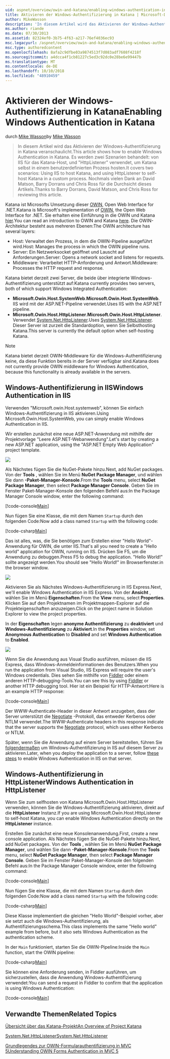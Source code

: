 ```yaml
---
uid: aspnet/overview/owin-and-katana/enabling-windows-authentication-in-katana
title: Aktivieren der Windows-Authentifizierung in Katana | Microsoft-Dokumentation
author: MikeWasson
description: 'In diesem Artikel wird das Aktivieren der Windows-Authentifizierung in Katana veranschaulicht. Es werden zwei Szenarien behandelt: von IIS für das Katana-Host, und "HttpListener" verwendet, um Kat selbst hosten...'
ms.author: riande
ms.date: 07/30/2013
ms.assetid: 82324ef0-3b75-4f63-a217-76ef4036ec93
msc.legacyurl: /aspnet/overview/owin-and-katana/enabling-windows-authentication-in-katana
msc.type: authoredcontent
ms.openlocfilehash: 8afa2c9dfbe03a9874513f7d083adf7608f4218f
ms.sourcegitcommit: a4dcca4f1cb81227c5ed3c92dc0e28be6e99447b
ms.translationtype: MT
ms.contentlocale: de-DE
ms.lasthandoff: 10/10/2018
ms.locfileid: "48910459"
---
```

<a name="enabling-windows-authentication-in-katana"></a><span data-ttu-id="56dd7-104">Aktivieren der Windows-Authentifizierung in Katana</span><span class="sxs-lookup"><span data-stu-id="56dd7-104">Enabling Windows Authentication in Katana</span></span>
====================
<span data-ttu-id="56dd7-105">durch [Mike Wasson](https://github.com/MikeWasson)</span><span class="sxs-lookup"><span data-stu-id="56dd7-105">by [Mike Wasson](https://github.com/MikeWasson)</span></span>

> <span data-ttu-id="56dd7-106">In diesem Artikel wird das Aktivieren der Windows-Authentifizierung in Katana veranschaulicht.</span><span class="sxs-lookup"><span data-stu-id="56dd7-106">This article shows how to enable Windows Authentication in Katana.</span></span> <span data-ttu-id="56dd7-107">Es werden zwei Szenarien behandelt: von IIS für das Katana-Host, und "HttpListener" verwendet, um Katana selbst in einem benutzerdefinierten Prozess hosten.</span><span class="sxs-lookup"><span data-stu-id="56dd7-107">It covers two scenarios: Using IIS to host Katana, and using HttpListener to self-host Katana in a custom process.</span></span> <span data-ttu-id="56dd7-108">Nochmals vielen Dank an David Matson, Barry Dorrans und Chris Ross für die Durchsicht dieses Artikels.</span><span class="sxs-lookup"><span data-stu-id="56dd7-108">Thanks to Barry Dorrans, David Matson, and Chris Ross for reviewing this article.</span></span>


<span data-ttu-id="56dd7-109">Katana ist Microsofts Umsetzung dieser [OWIN](http://owin.org/), Open Web Interface for .NET.</span><span class="sxs-lookup"><span data-stu-id="56dd7-109">Katana is Microsoft's implementation of [OWIN](http://owin.org/), the Open Web Interface for .NET.</span></span> <span data-ttu-id="56dd7-110">Sie erhalten eine Einführung in die OWIN und Katana [hier](an-overview-of-project-katana.md).</span><span class="sxs-lookup"><span data-stu-id="56dd7-110">You can read an introduction to OWIN and Katana [here](an-overview-of-project-katana.md).</span></span> <span data-ttu-id="56dd7-111">Die OWIN-Architektur besteht aus mehreren Ebenen:</span><span class="sxs-lookup"><span data-stu-id="56dd7-111">The OWIN architecture has several layers:</span></span>

- <span data-ttu-id="56dd7-112">Host: Verwaltet den Prozess, in dem die OWIN-Pipeline ausgeführt wird.</span><span class="sxs-lookup"><span data-stu-id="56dd7-112">Host: Manages the process in which the OWIN pipeline runs.</span></span>
- <span data-ttu-id="56dd7-113">Server: Ein Netzwerksocket geöffnet und Lauscht auf Anforderungen.</span><span class="sxs-lookup"><span data-stu-id="56dd7-113">Server: Opens a network socket and listens for requests.</span></span>
- <span data-ttu-id="56dd7-114">Middleware: Verarbeitet HTTP-Anforderung und Antwort.</span><span class="sxs-lookup"><span data-stu-id="56dd7-114">Middleware: Processes the HTTP request and response.</span></span>

<span data-ttu-id="56dd7-115">Katana bietet derzeit zwei Server, die beide über integrierte Windows-Authentifizierung unterstützt auf:</span><span class="sxs-lookup"><span data-stu-id="56dd7-115">Katana currently provides two servers, both of which support Windows Integrated Authentication:</span></span>

- <span data-ttu-id="56dd7-116">**Microsoft.Owin.Host.SystemWeb**.</span><span class="sxs-lookup"><span data-stu-id="56dd7-116">**Microsoft.Owin.Host.SystemWeb**.</span></span> <span data-ttu-id="56dd7-117">IIS wird mit der ASP.NET-Pipeline verwendet.</span><span class="sxs-lookup"><span data-stu-id="56dd7-117">Uses IIS with the ASP.NET pipeline.</span></span>
- <span data-ttu-id="56dd7-118">**Microsoft.Owin.Host.HttpListener**.</span><span class="sxs-lookup"><span data-stu-id="56dd7-118">**Microsoft.Owin.Host.HttpListener**.</span></span> <span data-ttu-id="56dd7-119">Verwendet [System.Net.HttpListener](https://msdn.microsoft.com/library/system.net.httplistener.aspx).</span><span class="sxs-lookup"><span data-stu-id="56dd7-119">Uses [System.Net.HttpListener](https://msdn.microsoft.com/library/system.net.httplistener.aspx).</span></span> <span data-ttu-id="56dd7-120">Dieser Server ist zurzeit die Standardoption, wenn Sie Selbsthosting Katana.</span><span class="sxs-lookup"><span data-stu-id="56dd7-120">This server is currently the default option when self-hosting Katana.</span></span>

> [!NOTE]
> <span data-ttu-id="56dd7-121">Katana bietet derzeit OWIN-Middleware für die Windows-Authentifizierung keine, da diese Funktion bereits in der Server verfügbar sind.</span><span class="sxs-lookup"><span data-stu-id="56dd7-121">Katana does not currently provide OWIN middleware for Windows Authentication, because this functionality is already available in the servers.</span></span>

## <a name="windows-authentication-in-iis"></a><span data-ttu-id="56dd7-122">Windows-Authentifizierung in IIS</span><span class="sxs-lookup"><span data-stu-id="56dd7-122">Windows Authentication in IIS</span></span>

<span data-ttu-id="56dd7-123">Verwenden "Microsoft.owin.Host.systemweb", können Sie einfach Windows-Authentifizierung in IIS aktivieren.</span><span class="sxs-lookup"><span data-stu-id="56dd7-123">Using Microsoft.Owin.Host.SystemWeb, you can simply enable Windows Authentication in IIS.</span></span>

<span data-ttu-id="56dd7-124">Wir erstellen zunächst eine neue ASP.NET-Anwendung mit mithilfe der Projektvorlage "Leere ASP.NET-Webanwendung".</span><span class="sxs-lookup"><span data-stu-id="56dd7-124">Let's start by creating a new ASP.NET application, using the "ASP.NET Empty Web Application" project template.</span></span>

![](enabling-windows-authentication-in-katana/_static/image1.png)

<span data-ttu-id="56dd7-125">Als Nächstes fügen Sie die NuGet-Pakete hinzu.</span><span class="sxs-lookup"><span data-stu-id="56dd7-125">Next, add NuGet packages.</span></span> <span data-ttu-id="56dd7-126">Von der **Tools** , wählen Sie im Menü **NuGet Package Manager**, und wählen Sie dann **-Paket-Manager-Konsole**.</span><span class="sxs-lookup"><span data-stu-id="56dd7-126">From the **Tools** menu, select **NuGet Package Manager**, then select **Package Manager Console**.</span></span> <span data-ttu-id="56dd7-127">Geben Sie im Fenster Paket-Manager-Konsole den folgenden Befehl aus:</span><span class="sxs-lookup"><span data-stu-id="56dd7-127">In the Package Manager Console window, enter the following command:</span></span>

[!code-console[Main](enabling-windows-authentication-in-katana/samples/sample1.cmd)]

<span data-ttu-id="56dd7-128">Nun fügen Sie eine Klasse, die mit dem Namen `Startup` durch den folgenden Code:</span><span class="sxs-lookup"><span data-stu-id="56dd7-128">Now add a class named `Startup` with the following code:</span></span>

[!code-csharp[Main](enabling-windows-authentication-in-katana/samples/sample2.cs)]

<span data-ttu-id="56dd7-129">Das ist alles, was, die Sie benötigen zum Erstellen einer "Hello World"-Anwendung für OWIN, die unter IIS.</span><span class="sxs-lookup"><span data-stu-id="56dd7-129">That's all you need to create a "Hello world" application for OWIN, running on IIS.</span></span> <span data-ttu-id="56dd7-130">Drücken Sie F5, um die Anwendung zu debuggen.</span><span class="sxs-lookup"><span data-stu-id="56dd7-130">Press F5 to debug the application.</span></span> <span data-ttu-id="56dd7-131">"Hello World!" sollte angezeigt werden.</span><span class="sxs-lookup"><span data-stu-id="56dd7-131">You should see "Hello World!"</span></span> <span data-ttu-id="56dd7-132">im Browserfenster.</span><span class="sxs-lookup"><span data-stu-id="56dd7-132">in the browser window.</span></span>

![](enabling-windows-authentication-in-katana/_static/image2.png)

<span data-ttu-id="56dd7-133">Aktivieren Sie als Nächstes Windows-Authentifizierung in IIS Express.</span><span class="sxs-lookup"><span data-stu-id="56dd7-133">Next, we'll enable Windows Authentication in IIS Express.</span></span> <span data-ttu-id="56dd7-134">Von der **Ansicht** , wählen Sie im Menü **Eigenschaften**.</span><span class="sxs-lookup"><span data-stu-id="56dd7-134">From the **View** menu, select **Properties**.</span></span> <span data-ttu-id="56dd7-135">Klicken Sie auf den Projektnamen im Projektmappen-Explorer auf die Projekteigenschaften anzuzeigen.</span><span class="sxs-lookup"><span data-stu-id="56dd7-135">Click on the project name in Solution Explorer to view the project properties.</span></span>

<span data-ttu-id="56dd7-136">In der **Eigenschaften** legen **anonyme Authentifizierung** zu **deaktiviert** und **Windows-Authentifizierung** zu  **Aktiviert**.</span><span class="sxs-lookup"><span data-stu-id="56dd7-136">In the **Properties** window, set **Anonymous Authentication** to **Disabled** and set **Windows Authentication** to **Enabled**.</span></span>

![](enabling-windows-authentication-in-katana/_static/image3.png)

<span data-ttu-id="56dd7-137">Wenn Sie die Anwendung aus Visual Studio ausführen, müssen die IIS Express, dass Windows-Anmeldeinformationen des Benutzers.</span><span class="sxs-lookup"><span data-stu-id="56dd7-137">When you run the application from Visual Studio, IIS Express will require the user's Windows credentials.</span></span> <span data-ttu-id="56dd7-138">Dies sehen Sie mithilfe von [Fiddler](http://fiddler2.com/home) oder einem anderen HTTP-debugging-Tools.</span><span class="sxs-lookup"><span data-stu-id="56dd7-138">You can see this by using [Fiddler](http://fiddler2.com/home) or another HTTP debugging tool.</span></span> <span data-ttu-id="56dd7-139">Hier ist ein Beispiel für HTTP-Antwort:</span><span class="sxs-lookup"><span data-stu-id="56dd7-139">Here is an example HTTP response:</span></span>

[!code-console[Main](enabling-windows-authentication-in-katana/samples/sample3.cmd?highlight=1,5-6)]

<span data-ttu-id="56dd7-140">Der WWW-Authenticate-Header in dieser Antwort anzugeben, dass der Server unterstützt die [Negotiate](http://www.ietf.org/rfc/rfc4559.txt) -Protokoll, das entweder Kerberos oder NTLM verwendet.</span><span class="sxs-lookup"><span data-stu-id="56dd7-140">The WWW-Authenticate headers in this response indicate that the server supports the [Negotiate](http://www.ietf.org/rfc/rfc4559.txt) protocol, which uses either Kerberos or NTLM.</span></span>

<span data-ttu-id="56dd7-141">Später, wenn Sie die Anwendung auf einem Server bereitstellen, führen Sie [folgendermaßen](https://www.iis.net/configreference/system.webserver/security/authentication/windowsauthentication) um Windows-Authentifizierung in IIS auf diesem Server zu aktivieren.</span><span class="sxs-lookup"><span data-stu-id="56dd7-141">Later, when you deploy the application to a server, follow [these steps](https://www.iis.net/configreference/system.webserver/security/authentication/windowsauthentication) to enable Windows Authentication in IIS on that server.</span></span>

## <a name="windows-authentication-in-httplistener"></a><span data-ttu-id="56dd7-142">Windows-Authentifizierung in HttpListener</span><span class="sxs-lookup"><span data-stu-id="56dd7-142">Windows Authentication in HttpListener</span></span>

<span data-ttu-id="56dd7-143">Wenn Sie zum selfhosten von Katana Microsoft.Owin.Host.HttpListener verwenden, können Sie die Windows-Authentifizierung aktivieren, direkt auf die **HttpListener** Instanz.</span><span class="sxs-lookup"><span data-stu-id="56dd7-143">If you are using Microsoft.Owin.Host.HttpListener to self-host Katana, you can enable Windows Authentication directly on the **HttpListener** instance.</span></span>

<span data-ttu-id="56dd7-144">Erstellen Sie zunächst eine neue Konsolenanwendung.</span><span class="sxs-lookup"><span data-stu-id="56dd7-144">First, create a new console application.</span></span> <span data-ttu-id="56dd7-145">Als Nächstes fügen Sie die NuGet-Pakete hinzu.</span><span class="sxs-lookup"><span data-stu-id="56dd7-145">Next, add NuGet packages.</span></span> <span data-ttu-id="56dd7-146">Von der **Tools** , wählen Sie im Menü **NuGet Package Manager**, und wählen Sie dann **-Paket-Manager-Konsole**.</span><span class="sxs-lookup"><span data-stu-id="56dd7-146">From the **Tools** menu, select **NuGet Package Manager**, then select **Package Manager Console**.</span></span> <span data-ttu-id="56dd7-147">Geben Sie im Fenster Paket-Manager-Konsole den folgenden Befehl aus:</span><span class="sxs-lookup"><span data-stu-id="56dd7-147">In the Package Manager Console window, enter the following command:</span></span>

[!code-console[Main](enabling-windows-authentication-in-katana/samples/sample4.cmd)]

<span data-ttu-id="56dd7-148">Nun fügen Sie eine Klasse, die mit dem Namen `Startup` durch den folgenden Code:</span><span class="sxs-lookup"><span data-stu-id="56dd7-148">Now add a class named `Startup` with the following code:</span></span>

[!code-csharp[Main](enabling-windows-authentication-in-katana/samples/sample5.cs)]

<span data-ttu-id="56dd7-149">Diese Klasse implementiert die gleichen "Hello World"-Beispiel vorher, aber sie setzt auch die Windows-Authentifizierung, als Authentifizierungsschema.</span><span class="sxs-lookup"><span data-stu-id="56dd7-149">This class implements the same "Hello world" example from before, but it also sets Windows Authentication as the authentication scheme.</span></span>

<span data-ttu-id="56dd7-150">In der `Main` funktioniert, starten Sie die OWIN-Pipeline:</span><span class="sxs-lookup"><span data-stu-id="56dd7-150">Inside the `Main` function, start the OWIN pipeline:</span></span>

[!code-csharp[Main](enabling-windows-authentication-in-katana/samples/sample6.cs)]

<span data-ttu-id="56dd7-151">Sie können eine Anforderung senden, in Fiddler ausführen, um sicherzustellen, dass die Anwendung Windows-Authentifizierung verwendet:</span><span class="sxs-lookup"><span data-stu-id="56dd7-151">You can send a request in Fiddler to confirm that the application is using Windows Authentication:</span></span>

[!code-console[Main](enabling-windows-authentication-in-katana/samples/sample7.cmd?highlight=1,4-5)]

## <a name="related-topics"></a><span data-ttu-id="56dd7-152">Verwandte Themen</span><span class="sxs-lookup"><span data-stu-id="56dd7-152">Related Topics</span></span>

[<span data-ttu-id="56dd7-153">Übersicht über das Katana-Projekt</span><span class="sxs-lookup"><span data-stu-id="56dd7-153">An Overview of Project Katana</span></span>](an-overview-of-project-katana.md)

[<span data-ttu-id="56dd7-154">System.Net.HttpListener</span><span class="sxs-lookup"><span data-stu-id="56dd7-154">System.Net.HttpListener</span></span>](https://msdn.microsoft.com/library/system.net.httplistener.aspx)

[<span data-ttu-id="56dd7-155">Grundlegendes zur OWIN-Formularauthentifizierung in MVC 5</span><span class="sxs-lookup"><span data-stu-id="56dd7-155">Understanding OWIN Forms Authentication in MVC 5</span></span>](https://blogs.msdn.com/b/webdev/archive/2013/07/03/understanding-owin-forms-authentication-in-mvc-5.aspx)

